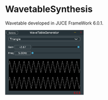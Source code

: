 # WavetableSynthesis
Wavetable developed in JUCE FrameWork 6.0.1.

<img src="https://raw.githubusercontent.com/SebastianCarvalhoSalazar/WavetableSynthesis/master/Assets/Wavetable.PNG" width="50%"></img>
